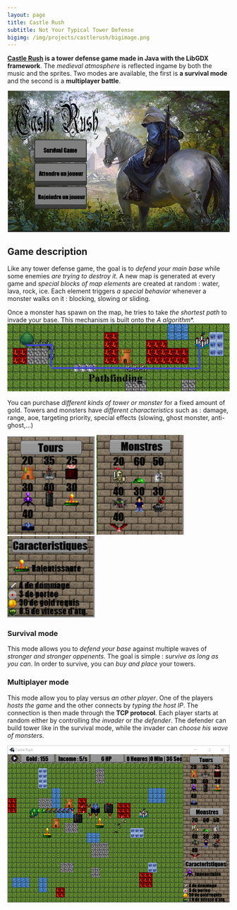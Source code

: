 ```yaml
---
layout: page
title: Castle Rush
subtitle: Not Your Typical Tower Defense
bigimg: /img/projects/castlerush/bigimage.png
---
```


**[Castle Rush](https://github.com/johan-gras/Castle-Rush) is a tower defense game made in Java with the LibGDX framework**.
The *medieval atmosphere* is reflected ingame by both the music and the sprites.
Two modes are available, the first is **a survival mode** and the second is a **multiplayer battle**.

![alt text](/img/projects/castlerush/menu.png "Main menu")

## Game description

Like any tower defense game, the goal is to *defend your main base* while some enemies *are trying to destroy it*. A new map is generated at every game and *special blocks of map elements* are created at random : water, lava, rock, ice. Each element triggers *a special behavior* whenever a monster walks on it : blocking, slowing or sliding.

Once a monster has spawn on the map, he tries to take *the shortest path* to invade your base.
This mechanism is built onto the **A* algorithm**.
![alt text](/img/projects/castlerush/pathfinding.png "Monsters take the shortest path")

You can purchase *different kinds of tower or monster* for a fixed amount of gold. Towers and monsters have *different characteristics* such as : damage, range, aoe, targeting priority, special effects (slowing, ghost monster, anti-ghost,...)

![alt text](/img/projects/castlerush/types1.png "Towers")
![alt text](/img/projects/castlerush/types2.png "Monsters")
![alt text](/img/projects/castlerush/types3.png "Characteristics")

### Survival mode

This mode allows you to *defend your base* against multiple waves of *stronger and stronger oppenents*.
The goal is simple : *survive as long as you can*.
In order to survive, you can *buy and place* your towers.

### Multiplayer mode

This mode allow you to play versus *an other player*.
One of the players *hosts the game* and the other connects by *typing the host IP*. 
The connection is then made through the **TCP protocol**.
Each player starts at random either by controlling *the invader* or *the defender*.
The defender can build tower like in the survival mode, while the invader can *choose his wave of monsters*.

![alt text](/img/projects/castlerush/screen.png "Game Screen")
